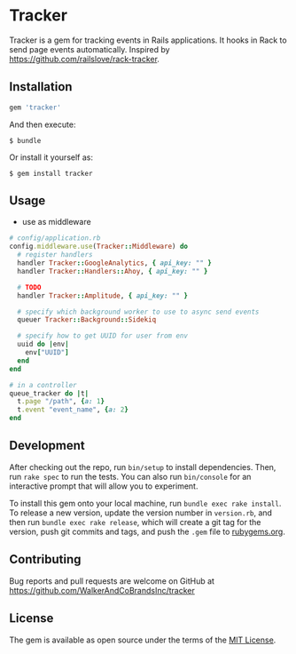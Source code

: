 # Tracker

Tracker is a gem for tracking events in Rails applications. It hooks in Rack to send page events automatically. Inspired by https://github.com/railslove/rack-tracker.

## Installation

```ruby
gem 'tracker'
```

And then execute:

    $ bundle

Or install it yourself as:

    $ gem install tracker

## Usage

* use as middleware

```ruby
# config/application.rb
config.middleware.use(Tracker::Middleware) do
  # register handlers
  handler Tracker::GoogleAnalytics, { api_key: "" }
  handler Tracker::Handlers::Ahoy, { api_key: "" }

  # TODO
  handler Tracker::Amplitude, { api_key: "" }

  # specify which background worker to use to async send events
  queuer Tracker::Background::Sidekiq

  # specify how to get UUID for user from env
  uuid do |env|
    env["UUID"]
  end
end

# in a controller
queue_tracker do |t|
  t.page "/path", {a: 1}
  t.event "event_name", {a: 2}
end
```

## Development

After checking out the repo, run `bin/setup` to install dependencies. Then, run `rake spec` to run the tests. You can also run `bin/console` for an interactive prompt that will allow you to experiment.

To install this gem onto your local machine, run `bundle exec rake install`. To release a new version, update the version number in `version.rb`, and then run `bundle exec rake release`, which will create a git tag for the version, push git commits and tags, and push the `.gem` file to [rubygems.org](https://rubygems.org).

## Contributing

Bug reports and pull requests are welcome on GitHub at https://github.com/WalkerAndCoBrandsInc/tracker

## License

The gem is available as open source under the terms of the [MIT License](http://opensource.org/licenses/MIT).
